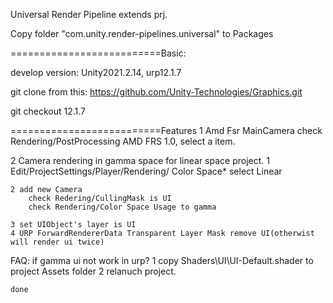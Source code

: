 
Universal Render Pipeline extends prj.

Copy folder "com.unity.render-pipelines.universal" to Packages

==========================Basic:

develop version:
Unity2021.2.14, urp12.1.7

git clone from this:
https://github.com/Unity-Technologies/Graphics.git

git checkout 12.1.7


==========================Features
1 Amd Fsr
    MainCamera check Rendering/PostProcessing
    AMD FRS 1.0, select a item.

2 Camera rendering in gamma space for linear space project.
    1 Edit/ProjectSettings/Player/Rendering/ Color Space*
        select Linear
    
    2 add new Camera
        check Redering/CullingMask is UI
        check Rendering/Color Space Usage to gamma

    3 set UIObject's layer is UI
    4 URP ForwardRendererData Transparent Layer Mask remove UI(otherwist will render ui twice)

FAQ:
    if gamma ui not work in urp?
        1 copy Shaders\UI\UI-Default.shader to project Assets folder
        2 relanuch project.

    done


